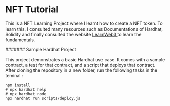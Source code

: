 # NFT Tutorial

This is a NFT Learning Project where I learnt how to create a NFT token. To learn this, I consulted many resources such as Documentations of Hardhat, Solidity and finally consulted the website <a href = "https://learnweb3.io/courses/9a3fafe4-b5eb-4329-bdef-97b2aa6aacc1/lessons"> LearnWeb3 </a> to learn the fundamentals. 


####### Sample Hardhat Project

This project demonstrates a basic Hardhat use case. It comes with a sample contract, a test for that contract, and a script that deploys that contract.
After cloning the repository in a new folder, run the following tasks in the teminal :

```shell
npm install 
# npx hardhat help
# npx hardhat node
npx hardhat run scripts/deploy.js
```

